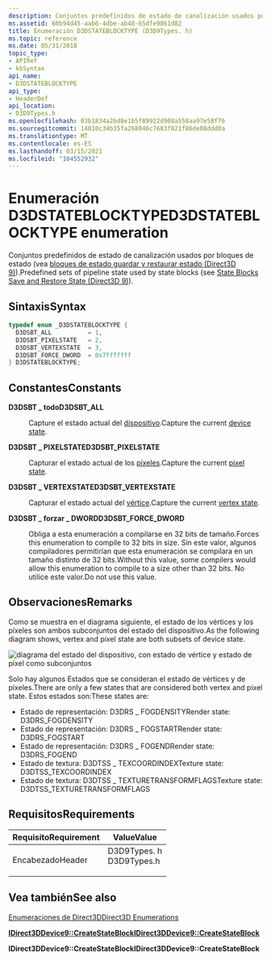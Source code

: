 ```yaml
---
description: Conjuntos predefinidos de estado de canalización usados por bloques de estado (vea bloques de estado guardar y restaurar estado (Direct3D 9)).
ms.assetid: 60b94d45-aab6-4dbe-ab48-65dfe9861d82
title: Enumeración D3DSTATEBLOCKTYPE (D3D9Types. h)
ms.topic: reference
ms.date: 05/31/2018
topic_type:
- APIRef
- kbSyntax
api_name:
- D3DSTATEBLOCKTYPE
api_type:
- HeaderDef
api_location:
- D3D9Types.h
ms.openlocfilehash: 03b1834a2bd8e1b5f89922d908a558aa97e58f76
ms.sourcegitcommit: 14010c34b35fa268046c7683f021f86de08ddd0a
ms.translationtype: MT
ms.contentlocale: es-ES
ms.lasthandoff: 03/15/2021
ms.locfileid: "104552932"
---
```

# <a name="d3dstateblocktype-enumeration"></a><span data-ttu-id="2f9e0-103">Enumeración D3DSTATEBLOCKTYPE</span><span class="sxs-lookup"><span data-stu-id="2f9e0-103">D3DSTATEBLOCKTYPE enumeration</span></span>

<span data-ttu-id="2f9e0-104">Conjuntos predefinidos de estado de canalización usados por bloques de estado (vea [bloques de estado guardar y restaurar estado (Direct3D 9)](state-blocks-save-and-restore-state.md)).</span><span class="sxs-lookup"><span data-stu-id="2f9e0-104">Predefined sets of pipeline state used by state blocks (see [State Blocks Save and Restore State (Direct3D 9)](state-blocks-save-and-restore-state.md)).</span></span>

## <a name="syntax"></a><span data-ttu-id="2f9e0-105">Sintaxis</span><span class="sxs-lookup"><span data-stu-id="2f9e0-105">Syntax</span></span>


```C++
typedef enum _D3DSTATEBLOCKTYPE { 
  D3DSBT_ALL          = 1,
  D3DSBT_PIXELSTATE   = 2,
  D3DSBT_VERTEXSTATE  = 3,
  D3DSBT_FORCE_DWORD  = 0x7fffffff
} D3DSTATEBLOCKTYPE;
```



## <a name="constants"></a><span data-ttu-id="2f9e0-106">Constantes</span><span class="sxs-lookup"><span data-stu-id="2f9e0-106">Constants</span></span>

<dl> <dt>

<span data-ttu-id="2f9e0-107"><span id="D3DSBT_ALL"></span><span id="d3dsbt_all"></span>**D3DSBT \_ todo**</span><span class="sxs-lookup"><span data-stu-id="2f9e0-107"><span id="D3DSBT_ALL"></span><span id="d3dsbt_all"></span>**D3DSBT\_ALL**</span></span>
</dt> <dd>

<span data-ttu-id="2f9e0-108">Capture el estado actual del [dispositivo](saving-all-device-states-with-a-stateblock.md).</span><span class="sxs-lookup"><span data-stu-id="2f9e0-108">Capture the current [device state](saving-all-device-states-with-a-stateblock.md).</span></span>

</dd> <dt>

<span data-ttu-id="2f9e0-109"><span id="D3DSBT_PIXELSTATE"></span><span id="d3dsbt_pixelstate"></span>**D3DSBT \_ PIXELSTATE**</span><span class="sxs-lookup"><span data-stu-id="2f9e0-109"><span id="D3DSBT_PIXELSTATE"></span><span id="d3dsbt_pixelstate"></span>**D3DSBT\_PIXELSTATE**</span></span>
</dt> <dd>

<span data-ttu-id="2f9e0-110">Capturar el estado actual de los [píxeles](saving-pixel-states-with-a-stateblock.md).</span><span class="sxs-lookup"><span data-stu-id="2f9e0-110">Capture the current [pixel state](saving-pixel-states-with-a-stateblock.md).</span></span>

</dd> <dt>

<span data-ttu-id="2f9e0-111"><span id="D3DSBT_VERTEXSTATE"></span><span id="d3dsbt_vertexstate"></span>**D3DSBT \_ VERTEXSTATE**</span><span class="sxs-lookup"><span data-stu-id="2f9e0-111"><span id="D3DSBT_VERTEXSTATE"></span><span id="d3dsbt_vertexstate"></span>**D3DSBT\_VERTEXSTATE**</span></span>
</dt> <dd>

<span data-ttu-id="2f9e0-112">Capturar el estado actual del [vértice](saving-vertex-states-with-a-stateblock.md).</span><span class="sxs-lookup"><span data-stu-id="2f9e0-112">Capture the current [vertex state](saving-vertex-states-with-a-stateblock.md).</span></span>

</dd> <dt>

<span data-ttu-id="2f9e0-113"><span id="D3DSBT_FORCE_DWORD"></span><span id="d3dsbt_force_dword"></span>**D3DSBT \_ forzar \_ DWORD**</span><span class="sxs-lookup"><span data-stu-id="2f9e0-113"><span id="D3DSBT_FORCE_DWORD"></span><span id="d3dsbt_force_dword"></span>**D3DSBT\_FORCE\_DWORD**</span></span>
</dt> <dd>

<span data-ttu-id="2f9e0-114">Obliga a esta enumeración a compilarse en 32 bits de tamaño.</span><span class="sxs-lookup"><span data-stu-id="2f9e0-114">Forces this enumeration to compile to 32 bits in size.</span></span> <span data-ttu-id="2f9e0-115">Sin este valor, algunos compiladores permitirían que esta enumeración se compilara en un tamaño distinto de 32 bits.</span><span class="sxs-lookup"><span data-stu-id="2f9e0-115">Without this value, some compilers would allow this enumeration to compile to a size other than 32 bits.</span></span> <span data-ttu-id="2f9e0-116">No utilice este valor.</span><span class="sxs-lookup"><span data-stu-id="2f9e0-116">Do not use this value.</span></span>

</dd> </dl>

## <a name="remarks"></a><span data-ttu-id="2f9e0-117">Observaciones</span><span class="sxs-lookup"><span data-stu-id="2f9e0-117">Remarks</span></span>

<span data-ttu-id="2f9e0-118">Como se muestra en el diagrama siguiente, el estado de los vértices y los píxeles son ambos subconjuntos del estado del dispositivo.</span><span class="sxs-lookup"><span data-stu-id="2f9e0-118">As the following diagram shows, vertex and pixel state are both subsets of device state.</span></span>

![diagrama del estado del dispositivo, con estado de vértice y estado de píxel como subconjuntos](images/statesets.png)

<span data-ttu-id="2f9e0-120">Solo hay algunos Estados que se consideran el estado de vértices y de píxeles.</span><span class="sxs-lookup"><span data-stu-id="2f9e0-120">There are only a few states that are considered both vertex and pixel state.</span></span> <span data-ttu-id="2f9e0-121">Estos estados son:</span><span class="sxs-lookup"><span data-stu-id="2f9e0-121">These states are:</span></span>

-   <span data-ttu-id="2f9e0-122">Estado de representación: D3DRS \_ FOGDENSITY</span><span class="sxs-lookup"><span data-stu-id="2f9e0-122">Render state: D3DRS\_FOGDENSITY</span></span>
-   <span data-ttu-id="2f9e0-123">Estado de representación: D3DRS \_ FOGSTART</span><span class="sxs-lookup"><span data-stu-id="2f9e0-123">Render state: D3DRS\_FOGSTART</span></span>
-   <span data-ttu-id="2f9e0-124">Estado de representación: D3DRS \_ FOGEND</span><span class="sxs-lookup"><span data-stu-id="2f9e0-124">Render state: D3DRS\_FOGEND</span></span>
-   <span data-ttu-id="2f9e0-125">Estado de textura: D3DTSS \_ TEXCOORDINDEX</span><span class="sxs-lookup"><span data-stu-id="2f9e0-125">Texture state: D3DTSS\_TEXCOORDINDEX</span></span>
-   <span data-ttu-id="2f9e0-126">Estado de textura: D3DTSS \_ TEXTURETRANSFORMFLAGS</span><span class="sxs-lookup"><span data-stu-id="2f9e0-126">Texture state: D3DTSS\_TEXTURETRANSFORMFLAGS</span></span>

## <a name="requirements"></a><span data-ttu-id="2f9e0-127">Requisitos</span><span class="sxs-lookup"><span data-stu-id="2f9e0-127">Requirements</span></span>



| <span data-ttu-id="2f9e0-128">Requisito</span><span class="sxs-lookup"><span data-stu-id="2f9e0-128">Requirement</span></span> | <span data-ttu-id="2f9e0-129">Value</span><span class="sxs-lookup"><span data-stu-id="2f9e0-129">Value</span></span> |
|-------------------|----------------------------------------------------------------------------------------|
| <span data-ttu-id="2f9e0-130">Encabezado</span><span class="sxs-lookup"><span data-stu-id="2f9e0-130">Header</span></span><br/> | <dl> <span data-ttu-id="2f9e0-131"><dt>D3D9Types. h</dt></span><span class="sxs-lookup"><span data-stu-id="2f9e0-131"><dt>D3D9Types.h</dt></span></span> </dl> |



## <a name="see-also"></a><span data-ttu-id="2f9e0-132">Vea también</span><span class="sxs-lookup"><span data-stu-id="2f9e0-132">See also</span></span>

<dl> <dt>

[<span data-ttu-id="2f9e0-133">Enumeraciones de Direct3D</span><span class="sxs-lookup"><span data-stu-id="2f9e0-133">Direct3D Enumerations</span></span>](dx9-graphics-reference-d3d-enums.md)
</dt> <dt>

[<span data-ttu-id="2f9e0-134">**IDirect3DDevice9::CreateStateBlock**</span><span class="sxs-lookup"><span data-stu-id="2f9e0-134">**IDirect3DDevice9::CreateStateBlock**</span></span>](/windows/win32/api/d3d9helper/nf-d3d9helper-idirect3ddevice9-createstateblock)
</dt> <dt>

<span data-ttu-id="2f9e0-135">**IDirect3DDevice9::CreateStateBlock**</span><span class="sxs-lookup"><span data-stu-id="2f9e0-135">**IDirect3DDevice9::CreateStateBlock**</span></span>
</dt> </dl>

 

 

